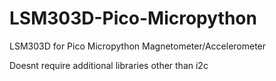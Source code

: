 # LSM303D-Pico-Micropython
LSM303D for Pico Micropython Magnetometer/Accelerometer 

Doesnt require additional libraries other than i2c 
